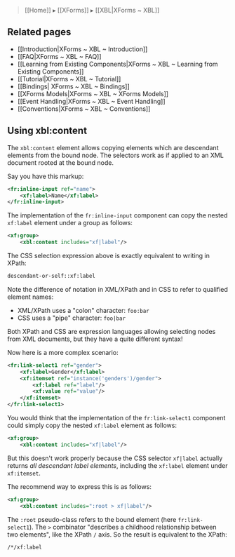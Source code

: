 > [[Home]] ▸ [[XForms]] ▸ [[XBL|XForms ~ XBL]]

## Related pages

- [[Introduction|XForms ~ XBL ~ Introduction]]
- [[FAQ|XForms ~ XBL ~ FAQ]]
- [[Learning from Existing Components|XForms ~ XBL ~ Learning from Existing Components]]
- [[Tutorial|XForms ~ XBL ~ Tutorial]]
- [[Bindings| XForms ~ XBL ~ Bindings]]
- [[XForms Models|XForms ~ XBL ~ XForms Models]]
- [[Event Handling|XForms ~ XBL ~ Event Handling]]
- [[Conventions|XForms ~ XBL ~ Conventions]]

## Using xbl:content

The `xbl:content` element allows copying elements which are descendant elements from the bound node. The selectors work as if applied to an XML document rooted at the bound node.

Say you have this markup:

```xml
<fr:inline-input ref="name">
    <xf:label>Name</xf:label>
</fr:inline-input>
```

The implementation of the `fr:inline-input` component can copy the nested `xf:label` element under a group as follows:

```xml
<xf:group>
    <xbl:content includes="xf|label"/>
```

The CSS selection expression above is exactly equivalent to writing in XPath:

```xml
descendant-or-self::xf:label
```

Note the difference of notation in XML/XPath and in CSS to refer to qualified element names:

* XML/XPath uses a "colon" character: `foo:bar`
* CSS uses a "pipe" character: `foo|bar`

Both XPath and CSS are expression languages allowing selecting nodes from XML documents, but they have a quite different syntax!

Now here is a more complex scenario:

```xml
<fr:link-select1 ref="gender">
    <xf:label>Gender</xf:label>
    <xf:itemset ref="instance('genders')/gender">
        <xf:label ref="label"/>
        <xf:value ref="value"/>
    </xf:itemset>
</fr:link-select1>
```

You would think that the implementation of the `fr:link-select1` component could simply copy the nested `xf:label` element as follows:

```xml
<xf:group>
    <xbl:content includes="xf|label"/>
```

But this doesn't work properly because the CSS selector `xf|label` actually returns _all descendant label elements_, including the `xf:label` element under `xf:itemset`.

The recommend way to express this is as follows:

```xml
<xf:group>
    <xbl:content includes=":root > xf|label"/>
```

The `:root` pseudo-class refers to the bound element (here `fr:link-select1`). The `>` combinator "describes a childhood relationship between two elements", like the XPath `/` axis. So the result is equivalent to the XPath:

```xml
/*/xf:label
```

